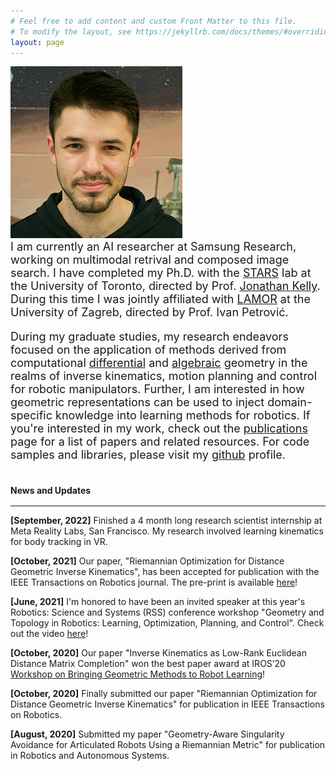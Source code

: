 ```yaml
---
# Feel free to add content and custom Front Matter to this file.
# To modify the layout, see https://jekyllrb.com/docs/themes/#overriding-theme-defaults
layout: page
---
```

<div class="ui middle aligned grid container" markdown="1">
<div class="two column row">
<div class="five wide column">
<img class="ui small centered circular image" src="./assets/filip_275.jpg">
</div>
<div class="eleven wide column">
<font size="+1">
I am currently an AI researcher at Samsung Research, working on multimodal retrival and composed image search. 
I have completed my Ph.D. with the <a href="www.starslab.ca">STARS</a> lab at the University of Toronto, directed by Prof. <a href="http://stars.utias.utoronto.ca/~jkelly/">Jonathan Kelly</a>. During this time I was jointly affiliated with <a href="https://lamor.fer.hr/lamor">LAMOR</a> at the University of Zagreb, directed by Prof. Ivan Petrović.

During my graduate studies, my research endeavors focused on the application of methods derived from computational <a href="https://en.wikipedia.org/wiki/Differential_geometry">differential</a> and <a href="https://en.wikipedia.org/wiki/Algebraic_geometry">algebraic</a> geometry in the realms of inverse kinematics, motion planning and control for robotic manipulators.
Further, I am interested in how geometric representations can be used to inject domain-specific knowledge into learning methods for robotics.
If you're interested in my work, check out the <a href="/publications">publications</a> page for a list of papers and related resources. For code samples and libraries, please visit my <a href="https://github.com/filipmrc">github</a> profile.

</font>
</div>
</div>
</div>




<h4 style="margin-bottom:1rem;"> News and Updates</h4>

***
<div class="ui center aligned container" markdown="1">

**[September, 2022]** Finished a 4 month long research scientist internship at Meta Reality Labs, San Francisco. My research involved learning kinematics for body tracking in VR.

**[October, 2021]** Our paper, "Riemannian Optimization for Distance Geometric Inverse Kinematics", has been accepted for publication with the IEEE Transactions on Robotics journal. The pre-print is available [here](https://arxiv.org/abs/2108.13720)!

**[June, 2021]** I'm honored to have been an invited speaker at this year's Robotics: Science and Systems (RSS) conference workshop "Geometry and Topology in Robotics: Learning, Optimization, Planning, and Control". Check out the video [here](https://youtu.be/uFe2oI6d-rg)!

**[October, 2020]** Our paper "Inverse Kinematics as Low-Rank Euclidean Distance Matrix Completion" won the best paper award at IROS’20 [Workshop on Bringing Geometric Methods to Robot Learning](https://sites.google.com/view/iros2020-geometric-methods/home)!

**[October, 2020]** Finally submitted our paper "Riemannian Optimization for Distance Geometric Inverse Kinematics" for publication in IEEE Transactions on Robotics.

**[August, 2020]** Submitted my paper "Geometry-Aware Singularity Avoidance for Articulated Robots Using a Riemannian Metric" for publication in Robotics and Autonomous Systems.

</div>
